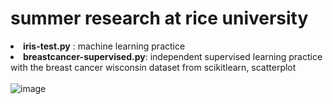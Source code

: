 # summer research at rice university
<b><li>iris-test.py</b> : machine learning practice
<br><b><li>breastcancer-supervised.py</b>: independent supervised learning practice with the breast cancer wisconsin dataset from scikitlearn, scatterplot
<br><br>![image](https://user-images.githubusercontent.com/66813711/124409504-0cdca700-dd0e-11eb-86a1-c8502d8961da.png)
